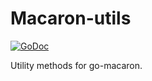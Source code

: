 # Macaron-utils

[![GoDoc](https://godoc.org/github.com/pulcy/macaron-utils?status.svg)](http://godoc.org/github.com/pulcy/macaron-utils)

Utility methods for go-macaron.
